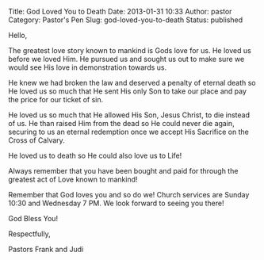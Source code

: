 Title: God Loved You to Death
Date: 2013-01-31 10:33
Author: pastor
Category: Pastor's Pen
Slug: god-loved-you-to-death
Status: published

Hello,

The greatest love story known to mankind is Gods love for us. He loved
us before we loved Him. He pursued us and sought us out to make sure we
would see His love in demonstration towards us.

He knew we had broken the law and deserved a penalty of eternal death so
He loved us so much that He sent His only Son to take our place and pay
the price for our ticket of sin.

He loved us so much that He allowed His Son, Jesus Christ, to die
instead of us. He than raised Him from the dead so He could never die
again, securing to us an eternal redemption once we accept His Sacrifice
on the Cross of Calvary.

He loved us to death so He could also love us to Life!

Always remember that you have been bought and paid for through the
greatest act of Love known to mankind!

Remember that God loves you and so do we! Church services are Sunday
10:30 and Wednesday 7 PM. We look forward to seeing you there!

God Bless You!

Respectfully,

Pastors Frank and Judi
